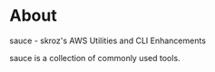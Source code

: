 # About
sauce - skroz's AWS Utilities and CLI Enhancements

sauce is a collection of commonly used tools.
